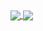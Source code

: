 <a href="https://github.com/anuraghazra/github-readme-stats">
  <img align="center" src="[![Vedanshu's wakatime stats](https://github-readme-stats.vercel.app/api/wakatime?username=Vedanshu7)](https://github.com/anuraghazra/github-readme-stats)" />
</a>
<a href="https://github.com/anuraghazra/convoychat">
  <img align="center" src="https://github-readme-stats.vercel.app/api/pin/?username=anuraghazra&repo=convoychat" />
</a>
